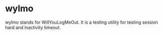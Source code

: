 # wylmo

wylmo stands for WillYouLogMeOut. It is a testing utility for testing session
hard and inactivity timeout.

